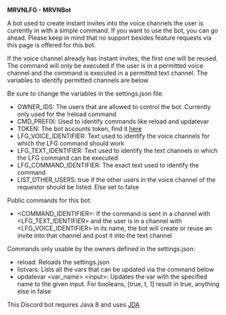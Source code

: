**MRVNLFG - MRVNBot**

A bot used to create instant invites into the voice channels the user is currently in with a simple command.
If you want to use the bot, you can go ahead. Please keep in mind that no support besides feature requests via this page is offered for this bot.

If the voice channel already has instant invites, the first one will be reused. The command will only be executed if the user is in a permitted voice channel and the command is executed in a permitted text channel. The variables to identify permitted channels are below.

Be sure to change the variables in the settings.json file.
 - OWNER_IDS: The users that are allowed to control the bot. Currently only used for the !reload command
 - CMD_PREFIX: Used to identify commands like reload and updatevar
 - TOKEN: The bot accounts token, find it [here](https://discordapp.com/developers/applications/)
 - LFG_VOICE_IDENTIFIER: Text used to identify the voice channels for which the LFG command should work
 - LFG_TEXT_IDENTIFIER: Text used to identify the text channels in which the LFG command can be executed
 - LFG_COMMAND_IDENTIFIER: The exact text used to identify the command
 - LIST_OTHER_USERS: true if the other users in the voice channel of the requestor should be listed. Else set to false
 
Public commands for this bot:
 - <COMMAND_IDENTIFIER>: If the command is sent in a channel with <LFG_TEXT_IDENTIFIER> and the user is in a channel with <LFG_VOICE_IDENTIFIER> in its name, the bot will create or reuse an invite into that channel and post it into the text channel
 
Commands only usable by the owners defined in the settings.json:
- reload: Reloads the settings.json
- listvars: Lists all the vars that can be updated via the command below
- updatevar <var_name> \<input\>: Updates the var with the specified name to the given input. For booleans, [true, t, 1] result in true, anything else in false

This Discord bot requires Java 8 and uses [JDA](https://github.com/DV8FromTheWorld/JDA)
